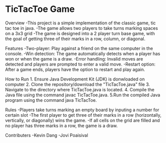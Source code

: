 # TicTacToe Game 

Overview
  -This project is a simple implementation of the classic game, tic tac toe in java. 
  -The game allows two players to take turns marking spaces on a 3x3 grid
  -The game is designed into a 2 player turn base game, with the goal of getting three of their marks in a row, column, or diagonal.
  

Features
  -Two-player: Play against a friend on the same computer in the console.
  -Win detection: The game automatically detects when a player has won or when the game is a draw.
  -Error handling: Invalid moves are detected and players are prompted to enter a valid move.
  -Restart option: After a game ends, players have the option to restart and play again.

  How to Run
    1. Ensure Java Development Kit (JDK) is donwloaded on computer
    2. Clone the repository/download the "TicTacToe.java" file
    3. Navigate to the directory where TicTacToe.java is located.
    4. Compile the Java file using the command javac TicTacToe.java.
    5.Run the compiled Java program using the command java TicTacToe.

  Rules
    -Players take turns marking an empty board by inputing a number for certain slot
    -The first player to get three of their marks in a row (horizontally, vertically, or diagonally) wins the game.
    -If all cells on the grid are filled and no player has three marks in a row, the game is a draw.
  
  Contributers
    -Kevin Dang
    -Jovi Poaisival
